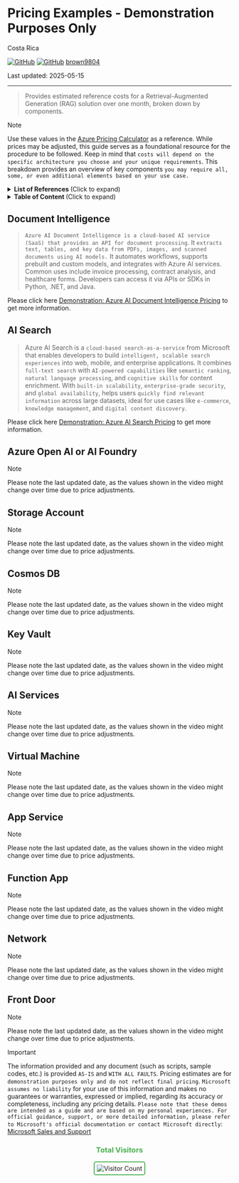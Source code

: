 # Pricing Examples - Demonstration Purposes Only

Costa Rica

[![GitHub](https://badgen.net/badge/icon/github?icon=github&label)](https://github.com) 
[![GitHub](https://img.shields.io/badge/--181717?logo=github&logoColor=ffffff)](https://github.com/)
[brown9804](https://github.com/brown9804)

Last updated: 2025-05-15

----------

> Provides estimated reference costs for a Retrieval-Augmented Generation (RAG) solution over one month, broken down by components.

> [!NOTE]
> Use these values in the [Azure Pricing Calculator](https://azure.microsoft.com/en-us/pricing/calculator/) as a reference. While prices may be adjusted, this guide serves as a foundational resource for the procedure to be followed. Keep in mind that `costs will depend on the specific architecture you choose and your unique requirements`. This breakdown provides an overview of key components `you may require all, some, or even additional elements based on your use case.`
> 
<details>
<summary><b>List of References </b> (Click to expand)</summary>

- [Document Intelligence pricing](https://azure.microsoft.com/en-in/pricing/details/ai-document-intelligence/?msockid=38ec3806873362243e122ce086486339)
- [Azure AI Search pricing](https://azure.microsoft.com/en-us/pricing/details/search/?msockid=38ec3806873362243e122ce086486339)

</details>

<details>
<summary><b>Table of Content </b> (Click to expand)</summary>
   
</details>

## Document Intelligence

> `Azure AI Document Intelligence is a cloud-based AI service (SaaS) that provides an API for document processing`. It `extracts text, tables, and key data from PDFs, images, and scanned documents using AI models.` It automates workflows, supports prebuilt and custom models, and integrates with Azure AI services. Common uses include invoice processing, contract analysis, and healthcare forms. Developers can access it via APIs or SDKs in Python, .NET, and Java.

Please click here [Demonstration: Azure AI Document Intelligence Pricing](./0_Doc-Intellig.md) to get more information. 

## AI Search

> Azure AI Search is a `cloud-based search-as-a-service` from Microsoft that enables developers to build `intelligent, scalable search experiences` into web, mobile, and enterprise applications. It combines `full-text search` with `AI-powered capabilities` like `semantic ranking`, `natural language processing`, and `cognitive skills` for content enrichment. With `built-in scalability`, `enterprise-grade security`, and `global availability`, helps users `quickly find relevant information` across large datasets, ideal for use cases like `e-commerce`, `knowledge management`, and `digital content discovery`.

Please click here [Demonstration: Azure AI Search Pricing](./1_AI-Search.md) to get more information. 

## Azure Open AI or AI Foundry

> [!NOTE]
> Please note the last updated date, as the values shown in the video might change over time due to price adjustments.

## Storage Account  

> [!NOTE]
> Please note the last updated date, as the values shown in the video might change over time due to price adjustments.

## Cosmos DB 

> [!NOTE]
> Please note the last updated date, as the values shown in the video might change over time due to price adjustments.

## Key Vault 

> [!NOTE]
> Please note the last updated date, as the values shown in the video might change over time due to price adjustments.

## AI Services 

> [!NOTE]
> Please note the last updated date, as the values shown in the video might change over time due to price adjustments.

## Virtual Machine 

> [!NOTE]
> Please note the last updated date, as the values shown in the video might change over time due to price adjustments.

## App Service 

> [!NOTE]
> Please note the last updated date, as the values shown in the video might change over time due to price adjustments.

## Function App

> [!NOTE]
> Please note the last updated date, as the values shown in the video might change over time due to price adjustments.

## Network 

> [!NOTE]
> Please note the last updated date, as the values shown in the video might change over time due to price adjustments.

## Front Door 

> [!NOTE]
> Please note the last updated date, as the values shown in the video might change over time due to price adjustments.

> [!IMPORTANT]
> The information provided and any document (such as scripts, sample codes, etc.) is provided `AS-IS` and `WITH ALL FAULTS`. Pricing estimates are for `demonstration purposes only and do not reflect final pricing`. `Microsoft assumes no liability` for your use of this information and makes no guarantees or warranties, expressed or implied, regarding its accuracy or completeness, including any pricing details. `Please note that these demos are intended as a guide and are based on my personal experiences. For official guidance, support, or more detailed information, please refer to Microsoft's official documentation or contact Microsoft directly`: [Microsoft Sales and Support](https://support.microsoft.com/contactus?ContactUsExperienceEntryPointAssetId=S.HP.SMC-HOME)

<div align="center">
  <h3 style="color: #4CAF50;">Total Visitors</h3>
  <img src="https://profile-counter.glitch.me/brown9804/count.svg" alt="Visitor Count" style="border: 2px solid #4CAF50; border-radius: 5px; padding: 5px;"/>
</div>
